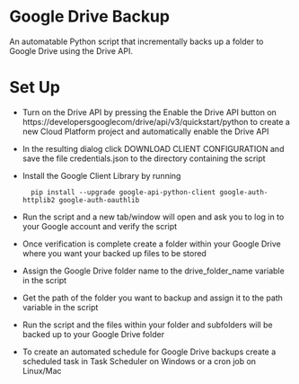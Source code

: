 # Google Drive Backup

An automatable Python script that incrementally backs up a folder to Google Drive using the Drive API.

# Set Up

* Turn on the Drive API by pressing the Enable the Drive API button on https://developersgooglecom/drive/api/v3/quickstart/python to create a new Cloud Platform project and automatically enable the Drive API

* In the resulting dialog click DOWNLOAD CLIENT CONFIGURATION and save the file credentials.json to the directory containing the script 

* Install the Google Client Library by running 

        pip install --upgrade google-api-python-client google-auth-httplib2 google-auth-oauthlib

* Run the script and a new tab/window will open and ask you to log in to your Google account and verify the script
 
* Once verification is complete create a folder within your Google Drive where you want your backed up files to be stored 
 
* Assign the Google Drive folder name to the drive_folder_name variable in the script
 
* Get the path of the folder you want to backup and assign it to the path variable in the script
 
* Run the script and the files within your folder and subfolders will be backed up to your Google Drive folder

* To create an automated schedule for Google Drive backups create a scheduled task in Task Scheduler on Windows or a cron job on Linux/Mac

